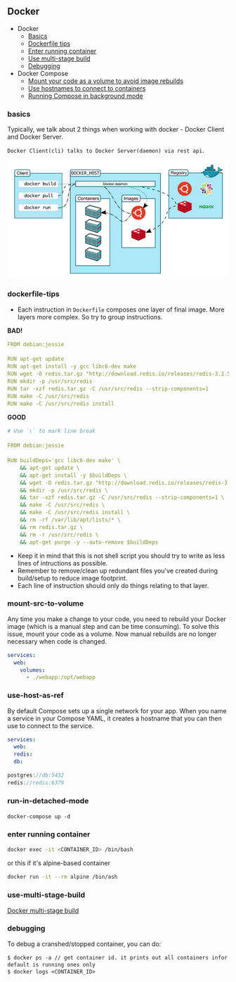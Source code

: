 ## Docker

* Docker
  * [Basics](#basics)
  * [Dockerfile tips](#dockerfile-tips)
  * [Enter running container](#enter-running-container)
  * [Use multi-stage build](#use-multi-stage-build)
  * [Debugging](#debugging)
* Docker Compose
  * [Mount your code as a volume to avoid image rebuilds](#mount-src-to-volume)
  * [Use hostnames to connect to containers](#use-host-as-ref)
  * [Running Compose in background mode](#run-in-detached-mode)

### basics
Typically, we talk about 2 things when working with docker - Docker Client and Docker Server.

`Docker Client(cli) talks to Docker Server(daemon) via rest api`.

![docker-arch](./docker-arch.png)

### dockerfile-tips
* Each instruction in `Dockerfile` composes one layer of final image. More layers more complex. So try to group instructions.

**BAD!**
```yml
FROM debian:jessie

RUN apt-get update
RUN apt-get install -y gcc libc6-dev make
RUN wget -O redis.tar.gz "http://download.redis.io/releases/redis-3.2.5.tar.gz"
RUN mkdir -p /usr/src/redis
RUN tar -xzf redis.tar.gz -C /usr/src/redis --strip-components=1
RUN make -C /usr/src/redis
RUN make -C /usr/src/redis install
```

**GOOD**
```yml
# Use `\` to mark line break

FROM debian:jessie

RUN buildDeps='gcc libc6-dev make' \
    && apt-get update \
    && apt-get install -y $buildDeps \
    && wget -O redis.tar.gz "http://download.redis.io/releases/redis-3.2.5.tar.gz" \
    && mkdir -p /usr/src/redis \
    && tar -xzf redis.tar.gz -C /usr/src/redis --strip-components=1 \
    && make -C /usr/src/redis \
    && make -C /usr/src/redis install \
    && rm -rf /var/lib/apt/lists/* \
    && rm redis.tar.gz \
    && rm -r /usr/src/redis \
    && apt-get purge -y --auto-remove $buildDeps
```

* Keep it in mind that this is not shell script you should try to write as less lines of intructions as possible.
* Remember to remove/clean up redundant files you've created during build/setup to reduce image footprint.
* Each line of instruction should only do things relating to that layer.

### mount-src-to-volume
Any time you make a change to your code, you need to rebuild your Docker image (which is a manual step and can be time consuming). To solve this issue, mount your code as a volume. Now manual rebuilds are no longer necessary when code is changed.

```yml
services:
  web:
    volumes:
      - ./webapp:/opt/webapp
```

### use-host-as-ref
By default Compose sets up a single network for your app. When you name a service in your Compose YAML, it creates a hostname that you can then use to connect to the service.

```yml
services:
  web:
  redis:
  db:
```

```js
postgres://db:5432
redis://redis:6379
```

### run-in-detached-mode
`docker-compose up -d`

### enter running container
```bash
docker exec -it <CONTAINER_ID> /bin/bash
```
or this if it's alpine-based container
```bash
docker run -it --rm alpine /bin/ash
```

### use-multi-stage-build
[Docker multi-stage build](https://medium.com/@tonistiigi/advanced-multi-stage-build-patterns-6f741b852fae)

### debugging
To debug a cranshed/stopped container, you can do:
```shell
$ docker ps -a // get container id. it prints out all containers infor default is running ones only
$ docker logs <CONTAINER_ID> 
```
